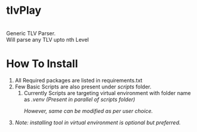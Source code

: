 # tlvPlay

<BR>Generic TLV Parser.
<BR>Will parse any TLV upto nth Level

# How To Install 
<ol>
<li>All Required packages are listed in requirements.txt
<li>Few Basic Scripts are also present under <i>scripts</i> folder.
<ol>
<li>Currently Scripts are targeting virtual environment with folder name as <i>.venv<i> (Present in parallel of <i>scripts</i> folder)

However, same can be modified as per user choice. 
</ol>
<li>Note: installing tool in virtual environment is optional but preferred.
</ol>
